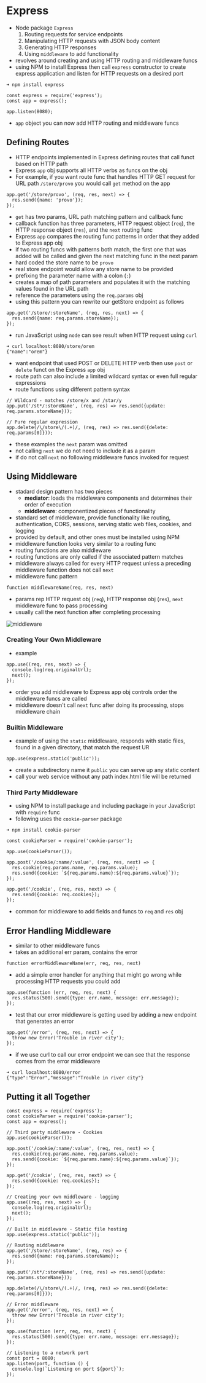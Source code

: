 # Express
- Node package `Express`
    1. Routing requests for service endpoints
    2. Manipulating HTTP requests with JSON body content
    3. Generating HTTP responses
    4. Using `middleware` to add functionality
- revolves around creating and using HTTP routing and middleware funcs
- using NPM to install Express then call `express` constructor to create express application and listen for HTTP requests on a desired port
```
➜ npm install express
```
```
const express = require('express');
const app = express();

app.listen(8080);
```
- `app` object you can now add HTTP routing and middleware funcs

## Defining Routes
- HTTP endpoints implemented in Express defining routes that call funct based on HTTP path
- Express `app` obj supports all HTTP verbs as funcs on the obj
- For example, if you want route func that handles HTTP GET request for URL path `/store/provo` you would call `get` method on the app
```
app.get('/store/provo', (req, res, next) => {
  res.send({name: 'provo'});
});
```
- `get` has two params, URL path matching pattern and callback func
- callback function has three parameters, HTTP request object (`req`), the HTTP response object (`res`), and the `next` routing func
- Express `app` compares the routing func patterns in order that they added to Express app obj
- if two routing funcs with patterns both match, the first one that was added will be called and given the next matching func in the next param
- hard coded the store name to be `provo`
- real store endpoint would allow any store name to be provided
- prefixing the parameter name with a colon (`:`)
- creates a map of path parameters and populates it with the matching values found in the URL path
- reference the parameters using the `req.params` obj
- using this pattern you can rewrite our getStore endpoint as follows
```
app.get('/store/:storeName', (req, res, next) => {
  res.send({name: req.params.storeName});
});
```
- run JavaScript using `node` can see result when HTTP request using `curl`
```
➜ curl localhost:8080/store/orem
{"name":"orem"}
```
- want endpoint that used POST or DELETE HTTP verb then use `post` or `delete` funct on the Express `app` obj
- route path can also include a limited wildcard syntax or even full regular expressions
- route functions using different pattern syntax
```
// Wildcard - matches /store/x and /star/y
app.put('/st*/:storeName', (req, res) => res.send({update: req.params.storeName}));

// Pure regular expression
app.delete(/\/store\/(.+)/, (req, res) => res.send({delete: req.params[0]}));
```
- these examples the `next` param was omitted
- not calling `next` we do not need to include it as a param
- if do not call `next` no following middleware funcs invoked for request

## Using Middleware
- stadard design pattern has two pieces
    - **mediator**: loads the middleware components and determines their order of execution
    - **middleware**: componentized pieces of functionality
- standard set of middleware, provide functionality like routing, authentication, CORS, sessions, serving static web files, cookies, and logging
- provided by default, and other ones must be installed using NPM
- middleware function looks very similar to a routing func
- routing functions are also middleware
- routing functions are only called if the associated pattern matches
- middleware always called for every HTTP request unless a preceding middleware function does not call `next`
- middleware func pattern
```
function middlewareName(req, res, next)
```
- params rep HTTP request obj (`req`), HTTP response obj (`res`), `next` middleware func to pass processing
- usually call the next function after completing processing

![middleware](https://github.com/webprogramming260/.github/raw/main/profile/webServices/express/webServicesMiddleware.jpg)

### Creating Your Own Middleware
- example
```
app.use((req, res, next) => {
  console.log(req.originalUrl);
  next();
});
```
- order you add middleware to Express app obj controls order the middleware funcs are called
- middleware doesn't call `next` func after doing its processing, stops middleware chain

### Builtin Middleware
- example of using the `static` middleware, responds with static files, found in a given directory, that match the request UR
```
app.use(express.static('public'));
```
- create a subdirectory name it `public` you can serve up any static content
- call your web service without any path index.html file will be returned

### Third Party Middleware
- using NPM to install package and including package in your JavaScript with `require` func
- following uses the `cookie-parser` package
```
➜ npm install cookie-parser
```
```
const cookieParser = require('cookie-parser');

app.use(cookieParser());

app.post('/cookie/:name/:value', (req, res, next) => {
  res.cookie(req.params.name, req.params.value);
  res.send({cookie: `${req.params.name}:${req.params.value}`});
});

app.get('/cookie', (req, res, next) => {
  res.send({cookie: req.cookies});
});
```
- common for middleware to add fields and funcs to `req` and `res` obj

## Error Handling Middleware
- similar to other middleware funcs
- takes an additional err param, contains the error
```
function errorMiddlewareName(err, req, res, next)
```
- add a simple error handler for anything that might go wrong while processing HTTP requests you could add
```
app.use(function (err, req, res, next) {
  res.status(500).send({type: err.name, message: err.message});
});
```
- test that our error middleware is getting used by adding a new endpoint that generates an error
```
app.get('/error', (req, res, next) => {
  throw new Error('Trouble in river city');
});
```
- if we use curl to call our error endpoint we can see that the response comes from the error middleware
```
➜ curl localhost:8080/error
{"type":"Error","message":"Trouble in river city"}
```

## Putting it all Together
```
const express = require('express');
const cookieParser = require('cookie-parser');
const app = express();

// Third party middleware - Cookies
app.use(cookieParser());

app.post('/cookie/:name/:value', (req, res, next) => {
  res.cookie(req.params.name, req.params.value);
  res.send({cookie: `${req.params.name}:${req.params.value}`});
});

app.get('/cookie', (req, res, next) => {
  res.send({cookie: req.cookies});
});

// Creating your own middleware - logging
app.use((req, res, next) => {
  console.log(req.originalUrl);
  next();
});

// Built in middleware - Static file hosting
app.use(express.static('public'));

// Routing middleware
app.get('/store/:storeName', (req, res) => {
  res.send({name: req.params.storeName});
});

app.put('/st*/:storeName', (req, res) => res.send({update: req.params.storeName}));

app.delete(/\/store\/(.+)/, (req, res) => res.send({delete: req.params[0]}));

// Error middleware
app.get('/error', (req, res, next) => {
  throw new Error('Trouble in river city');
});

app.use(function (err, req, res, next) {
  res.status(500).send({type: err.name, message: err.message});
});

// Listening to a network port
const port = 8080;
app.listen(port, function () {
  console.log(`Listening on port ${port}`);
});
```
